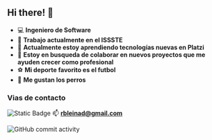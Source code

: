 ## Hi there! 👋

- 💻 **Ingeniero de Software**
- 🔭 **Trabajo actualmente en el ISSSTE**
- 🌱 **Actualmente estoy aprendiendo tecnologías nuevas en Platzi**
- 👯 **Estoy en busqueda de colaborar en nuevos proyectos que me ayuden crecer como profesional**
- ⚽ **Mi deporte favorito es el futbol**
- 🐶 **Me gustan los perros**

### Vias de contacto
![Static Badge](https://img.shields.io/badge/danybal?label=rbleinad%40gmail.com) 📫 **rbleinad@gmail.com** 

![GitHub commit activity](https://img.shields.io/github/commit-activity/m/danybal/danybal)
